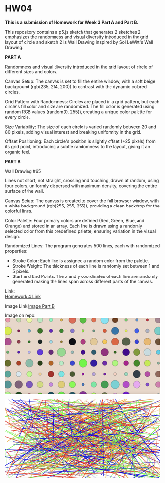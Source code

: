 # HW04

**This is a submission of Homework for Week 3 Part A and Part B.**

This repository contains a p5.js sketch that generates 2 sketches 2 emphasizes the randomness and visual diversity introduced in the grid layout of circle and sketch 2 is Wall Drawing inspired by Sol LeWitt's Wall Drawing. 

**PART A**

Randomness and visual diversity introduced in the grid layout of circle of different sizes and colors.

Canvas Setup: The canvas is set to fill the entire window, with a soft beige background (rgb(235, 214, 200)) to contrast with the dynamic colored circles.

Grid Pattern with Randomness: Circles are placed in a grid pattern, but each circle's fill color and size are randomized. The fill color is generated using random RGB values (random(0, 255)), creating a unique color palette for every circle.

Size Variability: The size of each circle is varied randomly between 20 and 80 pixels, adding visual interest and breaking uniformity in the grid.

Offset Positioning: Each circle's position is slightly offset (+25 pixels) from its grid point, introducing a subtle randomness to the layout, giving it an organic feel.

**PART B**

[Wall Drawing #65](https://www.nga.gov/collection/art-object-page.118039.html)

Lines not short, not straight, crossing and touching, drawn at random, using four colors, uniformly dispersed with maximum density, covering the entire surface of the wall.

Canvas Setup: The canvas is created to cover the full browser window, with a white background (rgb(255, 255, 255)), providing a clean backdrop for the colorful lines.

Color Palette: Four primary colors are defined (Red, Green, Blue, and Orange) and stored in an array. Each line is drawn using a randomly selected color from this predefined palette, ensuring variation in the visual design.

Randomized Lines: The program generates 500 lines, each with randomized properties:

- Stroke Color: Each line is assigned a random color from the palette.
- Stroke Weight: The thickness of each line is randomly set between 1 and 5 pixels.
- Start and End Points: The x and y coordinates of each line are randomly generated   making the lines span across different parts of the canvas.

Link:  
[Homework 4 Link](https://6063b.github.io/homework/04/)

Image Link
[Image Part B](https://www.nga.gov/collection/art-object-page.118039.html)

Image on repo:  
![Part A Image](https://github.com/nikhilkhandelwal-DM-GY-6063-2024-Fall/HW04/blob/main/Homework_WK04_A.jpg)

![Part B Image](https://github.com/nikhilkhandelwal-DM-GY-6063-2024-Fall/HW04/blob/main/Homework_WK04_B.jpg)

